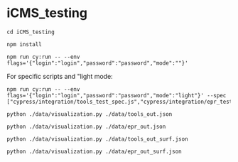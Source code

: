 # iCMS_testing

```terminal
cd iCMS_testing

npm install

npm run cy:run -- --env flags='{"login":"login","password":"password","mode":""}'
```

For specific scripts and "light mode:
```terminal
npm run cy:run -- --env flags='{"login":"login","password":"password","mode":"light"}' --spec ["cypress/integration/tools_test_spec.js","cypress/integration/epr_test_spec.js"]
```

```terminal
python ./data/visualization.py ./data/tools_out.json

python ./data/visualization.py ./data/epr_out.json

python ./data/visualization.py ./data/tools_out_surf.json

python ./data/visualization.py ./data/epr_out_surf.json
```

